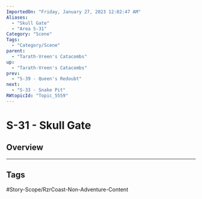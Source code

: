 ```yaml
---
ImportedOn: "Friday, January 27, 2023 12:02:47 AM"
Aliases:
  - "Skull Gate"
  - "Area S-31"
Category: "Scene"
Tags:
  - "Category/Scene"
parent:
  - "Tarath-Vreen's Catacombs"
up:
  - "Tarath-Vreen's Catacombs"
prev:
  - "S-39 - Queen's Redoubt"
next:
  - "S-33 - Snake Pit"
RWtopicId: "Topic_5559"
---
```

# S-31 - Skull Gate
## Overview

---
## Tags
#Story-Scope/RzrCoast-Non-Adventure-Content

